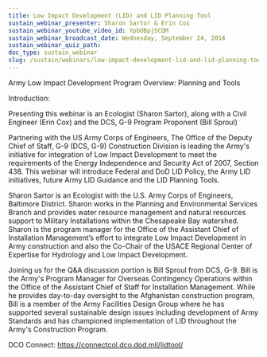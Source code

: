 ```yaml
---
title: Low Impact Development (LID) and LID Planning Tool
sustain_webinar_presenter: Sharon Sartor & Erin Cox
sustain_webinar_youtube_video_id: YpbUBpjSCQM
sustain_webinar_broadcast_date: Wednesday, September 24, 2014
sustain_webinar_quiz_path:
doc_type: sustain_webinar
slug: /sustain/webinars/low-impact-development-lid-and-lid-planning-tool
---
```


Army Low Impact Development Program Overview: Planning and Tools

Introduction:

Presenting this webinar is an Ecologist (Sharon Sartor), along with a Civil Engineer (Erin Cox) and the DCS, G-9 Program Proponent (Bill Sproul)

Partnering with the US Army Corps of Engineers, The Office of the Deputy Chief of Staff, G-9 (DCS, G-9) Construction Division is leading the Army's initiative for integration of Low Impact Development to meet the requirements of the Energy Independence and Security Act of 2007, Section 438. This webinar will introduce Federal and DoD LID Policy, the Army LID initiatives, future Army LID Guidance and the LID Planning Tools.

Sharon Sartor is an Ecologist with the U.S. Army Corps of Engineers, Baltimore District. Sharon works in the Planning and Environmental Services Branch and provides water resource management and natural resources support to Military Installations within the Chesapeake Bay watershed.
Sharon is the program manager for the Office of the Assistant Chief of Installation Management’s effort to integrate Low Impact Development in Army construction and also the Co-Chair of the USACE Regional Center of Expertise for Hydrology and Low Impact Development.

Joining us for the Q&A discussion portion is Bill Sproul from DCS, G-9. Bill is the Army's Program Manager for Overseas Contingency Operations within the Office of the Assistant Chief of Staff for Installation Management. While he provides day-to-day oversight to the Afghanistan construction program, Bill is a member of the Army Facilities Design Group where he has supported several sustainable design issues including development of Army Standards and has championed implementation of LID throughout the Army's Construction Program.

DCO Connect: https://connectcol.dco.dod.mil/lidtool/
